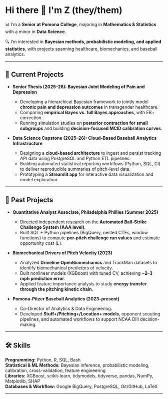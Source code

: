 # Hi there 👋 I'm Z (they/them)

📊 I’m a **Senior at Pomona College**, majoring in **Mathematics & Statistics** with a minor in **Data Science**.  

🔍 I’m interested in **Bayesian methods, probabilistic modeling, and applied statistics**, with projects spanning healthcare, biomechanics, and baseball analytics.  

---

## 📂 Current Projects

- **Senior Thesis (2025–26): Bayesian Joint Modeling of Pain and Depression**  
  - Developing a hierarchical Bayesian framework to jointly model **chronic pain and depression outcomes** in transgender healthcare.  
  - Comparing **empirical Bayes vs. full Bayes approaches**, with EB+ correction.  
  - Running simulation studies on **posterior contraction for small subgroups** and building **decision-focused MCID calibration curves**.  

- **Data Science Capstone (2025–26): Cloud-Based Baseball Analytics Infrastructure**  
  - Designing a **cloud-based architecture** to ingest and persist tracking API data using PostgreSQL and Python ETL pipelines.  
  - Building automated statistical reporting workflows (Python, SQL, CI) to deliver reproducible summaries of pitch-level data.  
  - Prototyping a **Streamlit app** for interactive data visualization and model exploration.  

---

## 🧪 Past Projects

- **Quantitative Analyst Associate, Philadelphia Phillies (Summer 2025)**  
  - Directed independent research on the **Automated Ball-Strike Challenge System (AAA level)**.  
  - Built SQL + Python pipelines (BigQuery, nested CTEs, window functions) to compute **per-pitch challenge run values** and estimate opportunity cost ($L$).  

- **Biomechanical Drivers of Pitch Velocity (2023)**  
  - Analyzed **Driveline OpenBiomechanics** and TrackMan datasets to identify biomechanical predictors of velocity.  
  - Built nonlinear models (XGBoost) with tuned CV, achieving **~2–3 mph prediction error**.  
  - Applied feature importance analysis to study **energy transfer through the pitching kinetic chain**.  

- **Pomona-Pitzer Baseball Analytics (2023–present)**  
  - Co-Director of Analytics & Data Engineering.  
  - Developed **Stuff+/Pitching+/Location+ models**, opponent scouting pipelines, and automated workflows to support NCAA DIII decision-making.  

---

## 🛠️ Skills

**Programming:** Python, R, SQL, Bash  
**Statistical & ML Methods:** Bayesian inference, probabilistic modeling, calibration, cross-validation, feature engineering  
**Libraries:** XGBoost, scikit-learn, tidymodels, tidyverse, pandas, NumPy, Matplotlib, SHAP  
**Databases & Workflow:** Google BigQuery, PostgreSQL, Git/GitHub, LaTeX  

---

